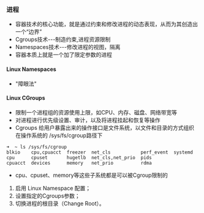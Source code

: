 ### 进程

* 容器技术的核心功能，就是通过约束和修改进程的动态表现，从而为其创造出一个“边界”
* Cgroups技术---制造约束,进程资源限制
* Namespaces技术---修改进程的视图，隔离
* 容器本质上就是一个加了限定参数的进程

#### Linux Namespaces

* "障眼法" 

#### Linux CGroups

* 限制一个进程组的资源使用上限，如CPU、内存、磁盘、网络带宽等
* 对进程进行优先级设置、审计，以及将进程挂起和恢复等操作
* Cgroups 给用户暴露出来的操作接口是文件系统，以文件和目录的方式组织在操作系统的 /sys/fs/cgroup路径下
```text
➜  ~ ls /sys/fs/cgroup
blkio    cpu,cpuacct  freezer  net_cls           perf_event  systemd
cpu      cpuset       hugetlb  net_cls,net_prio  pids
cpuacct  devices      memory   net_prio          rdma
```
* cpu、cpuset、memory等这些子系统都是可以被Cgroup限制的


1. 启用 Linux Namespace 配置； 
2. 设置指定的Cgroups参数；
3. 切换进程的根目录（Change Root）。